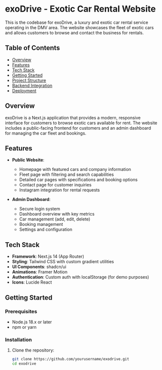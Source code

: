 # exoDrive - Exotic Car Rental Website

This is the codebase for exoDrive, a luxury and exotic car rental service operating in the DMV area. The website showcases the fleet of exotic cars and allows customers to browse and contact the business for rentals.

## Table of Contents

- [Overview](#overview)
- [Features](#features)
- [Tech Stack](#tech-stack)
- [Getting Started](#getting-started)
- [Project Structure](#project-structure)
- [Backend Integration](#backend-integration)
- [Deployment](#deployment)

## Overview

exoDrive is a Next.js application that provides a modern, responsive interface for customers to browse exotic cars available for rent. The website includes a public-facing frontend for customers and an admin dashboard for managing the car fleet and bookings.

## Features

- **Public Website**:
  - Homepage with featured cars and company information
  - Fleet page with filtering and search capabilities
  - Detailed car pages with specifications and booking options
  - Contact page for customer inquiries
  - Instagram integration for rental requests

- **Admin Dashboard**:
  - Secure login system
  - Dashboard overview with key metrics
  - Car management (add, edit, delete)
  - Booking management
  - Settings and configuration

## Tech Stack

- **Framework**: Next.js 14 (App Router)
- **Styling**: Tailwind CSS with custom gradient utilities
- **UI Components**: shadcn/ui
- **Animations**: Framer Motion
- **Authentication**: Custom auth with localStorage (for demo purposes)
- **Icons**: Lucide React

## Getting Started

### Prerequisites

- Node.js 18.x or later
- npm or yarn

### Installation

1. Clone the repository:
   ```bash
   git clone https://github.com/yourusername/exodrive.git
   cd exodrive

